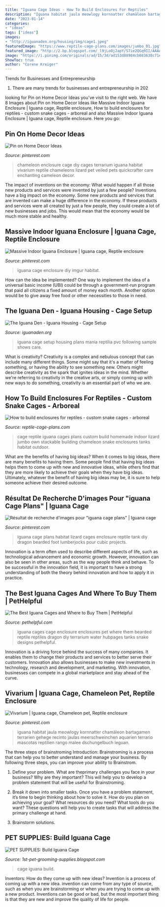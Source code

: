 ```yaml
---
title: "Iguana Cage Ideas - How To Build Enclosures For Reptiles"
description: "Iguana habitat jaula meowlogy kornnatter chamäleon bartagamen terrarien gehege recinto jaulas meerschweinchen aquarien terrario mascotas reptilien rango malee dschungelbuch leguan"
date: "2023-01-14"
categories:
- "ideas"
tags: ["ideas"]
images:
- "http://iguanaden.org/housing/img/cage1.jpeg"
featuredImage: "https://www.reptile-cage-plans.com/images/jumbo_01.jpg"
featured_image: "http://2.bp.blogspot.com/_l9jLoOj2apY/S7ie2QGq9II/AAAAAAAAACs/sgCTARUhzGo/w1200-h630-p-k-no-nu/Build-Iguana-Cage.jpg"
image: "https://i.pinimg.com/originals/ad/15/3d/ad153d88984cb683638c71ec11809df6.jpg"
ShowToc: true
author: "Corene Kreiger"
---
```



Trends for Businesses and Entrepreneurship
1. There are many trends for businesses and entrepreneurship in 202
	

		
looking for Pin on Home Decor Ideas you've visit to the right web. We have 8 Images about Pin on Home Decor Ideas like Massive Indoor Iguana Enclosure | Iguana cage, Reptile enclosure, How to build enclosures for reptiles - custom snake cages - arboreal and also Massive Indoor Iguana Enclosure | Iguana cage, Reptile enclosure. Here you go:
		
    
## Pin On Home Decor Ideas

<img loading=lazy src="https://i.pinimg.com/originals/67/c2/4c/67c24c9b2e533de00aaf2911d348d1be.jpg" onerror="this.onerror=null;this.src='https://tse2.mm.bing.net/th?id=OIP.7T32MRUCMyzfqMjpek_EiAHaOv&amp;pid=15.1';" alt="Pin on Home Decor Ideas">

_Source: pinterest.com_

>chameleon enclosure cage diy cages terrarium iguana habitat vivarium reptile chameleons lizard pet veiled pets quickcrafter care enchanting cameleon decor. 

	

The impact of inventions on the economy: What would happen if all those new products and services were invented by just a few people?
Inventions have a big impact on the economy. Some new products and services that are invented can make a huge difference in the economy. If these products and services were all created by just a few people, they could create a lot of new businesses and jobs. This would mean that the economy would be much more stable and healthy.

    
## Massive Indoor Iguana Enclosure | Iguana Cage, Reptile Enclosure

<img loading=lazy src="https://i.pinimg.com/originals/d6/e5/e7/d6e5e738b4e153829e0b4687027d2641.jpg" onerror="this.onerror=null;this.src='https://tse1.mm.bing.net/th?id=OIP.Vd8X8nd7ib5uPbifJktEmAHaJ3&amp;pid=15.1';" alt="Massive Indoor Iguana Enclosure | Iguana cage, Reptile enclosure">

_Source: pinterest.com_

>iguana cage enclosure diy imgur habitat. 

	

How can the idea be implemented?
One way to implement the idea of a universal basic income (UBI) could be through a government-run program that paid all citizens a fixed amount of money each month. Another option would be to give away free food or other necessities to those in need.

    
## The Iguana Den - Iguana Housing - Cage Setup

<img loading=lazy src="http://iguanaden.org/housing/img/cage1.jpeg" onerror="this.onerror=null;this.src='https://tse4.mm.bing.net/th?id=OIP.h2F4rk7R_DOQVWLakwcnowHaFj&amp;pid=15.1';" alt="The Iguana Den - Iguana Housing - Cage Setup">

_Source: iguanaden.org_

>iguana cage setup housing plans mania reptilia pvc following sample shows care. 

	

What is creativity?
Creativity is a complex and nebulous concept that can include many different things. Some might say that it's a matter of feeling something, or having the ability to see something new. Others might describe creativity as the spark that ignites ideas in the mind. Whether we're referring to creativity in the creative arts, or simply coming up with new ways to do something, creativity is an essential part of who we are.

    
## How To Build Enclosures For Reptiles - Custom Snake Cages - Arboreal

<img loading=lazy src="https://www.reptile-cage-plans.com/images/jumbo_01.jpg" onerror="this.onerror=null;this.src='https://tse3.mm.bing.net/th?id=OIP.rEO569tv1_-teGOxQ9c9JQHaIA&amp;pid=15.1';" alt="How to build enclosures for reptiles - custom snake cages - arboreal">

_Source: reptile-cage-plans.com_

>cage reptile iguana cages plans custom build homemade indoor lizard jumbo own stackable building chameleon snake enclosures tanks habitat outdoor. 

	

What are the benefits of having big ideas?
When it comes to big ideas, there are many benefits to having them. Some people find that having big ideas helps them to come up with new and innovative ideas, while others find that they are more likely to achieve their goals when they have big ideas. Ultimately, whatever the benefit of having big ideas may be, it is sure to help someone achieve their desired outcome.

    
## Résultat De Recherche D&#039;images Pour &quot;iguana Cage Plans&quot; | Iguana Cage

<img loading=lazy src="https://i.pinimg.com/originals/ad/15/3d/ad153d88984cb683638c71ec11809df6.jpg" onerror="this.onerror=null;this.src='https://tse1.mm.bing.net/th?id=OIP.IW2nwL9UD2x-0wAZ6ACHQAHaFj&amp;pid=15.1';" alt="Résultat de recherche d&#039;images pour &quot;iguana cage plans&quot; | Iguana cage">

_Source: pinterest.com_

>iguana cage plans habitat lizard cages enclosure reptile tank diy dragon bearded foot lumberjocks pour cubic projects. 

	

Innovation is a term often used to describe different aspects of life, such as technological advancement and economic growth. However, innovation can also be seen in other areas, such as the way people think and behave. To be successful in the innovation field, it is important to have a strong understanding of both the theory behind innovation and how to apply it in practice.

    
## The Best Iguana Cages And Where To Buy Them | PetHelpful

<img loading=lazy src="https://usercontent1.hubstatic.com/9817040_f520.jpg" onerror="this.onerror=null;this.src='https://tse1.mm.bing.net/th?id=OIP.LYtW0xhtq_J7RXD4g6ljDwHaJb&amp;pid=15.1';" alt="The Best Iguana Cages and Where to Buy Them | PetHelpful">

_Source: pethelpful.com_

>iguana cages cage enclosure enclosures pet where them bearded reptile reptiles dragon diy terrarium water hubpages tanks snake designs pethelpful. 

	

Innovation is a driving force behind the success of many companies. It enables them to change their products and services to better serve their customers. Innovation also allows businesses to make new investments in technology, research and development, and marketing. With innovation, businesses can compete in a global marketplace and stay ahead of the curve.

    
## Vivarium | Iguana Cage, Chameleon Pet, Reptile Enclosure

<img loading=lazy src="https://i.pinimg.com/originals/8c/63/e7/8c63e77090195a4ae3e5aac9f4e5ae77.jpg" onerror="this.onerror=null;this.src='https://tse4.mm.bing.net/th?id=OIP.eWUjOuYC8BAmAKNCoS_F3AHaNK&amp;pid=15.1';" alt="Vivarium | Iguana cage, Chameleon pet, Reptile enclosure">

_Source: pinterest.com_

>iguana habitat jaula meowlogy kornnatter chamäleon bartagamen terrarien gehege recinto jaulas meerschweinchen aquarien terrario mascotas reptilien rango malee dschungelbuch leguan. 

	

The three steps of brainstroming
Introduction:
Brainstroming is a process that can help you to better understand and manage your business. By following three steps, you can improve your ability to Brainstrom.

1. Define your problem. What are theprimary challenges you face in your business? Why are they important? This will help you to develop a problem statement that will be useful for Brainstroming.

2. Break it down into smaller tasks. Once you have a problem statement, it’s time to begin thinking about how to solve it. How do you plan on achieving your goal? What resources do you need? What tools do you want? These questions will help you to create tasks that will address the primary challenge at hand.

3. Brainstorm solutions.

    
## PET SUPPLIES: Build Iguana Cage

<img loading=lazy src="http://2.bp.blogspot.com/_l9jLoOj2apY/S7ie2QGq9II/AAAAAAAAACs/sgCTARUhzGo/w1200-h630-p-k-no-nu/Build-Iguana-Cage.jpg" onerror="this.onerror=null;this.src='https://tse3.mm.bing.net/th?id=OIP.lRNLxGoCTIq3WGsPtRkG9gHaHx&amp;pid=15.1';" alt="PET SUPPLIES: Build Iguana Cage">

_Source: 1st-pet-grooming-supplies.blogspot.com_

>cage iguana build. 

	

Inventors: How do they come up with new ideas?
Invention is a process of coming up with a new idea. invention can come from any type of source, such as when you are brainstorming or when you are trying to come up with a new product. Inventions can be good or bad, but the most important thing is that they are new and improve the quality of life for people.

